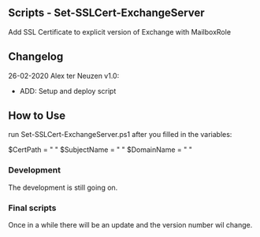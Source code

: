 ## Scripts - Set-SSLCert-ExchangeServer

Add SSL Certificate to explicit version of Exchange with MailboxRole

## Changelog

26-02-2020 Alex ter Neuzen v1.0:

* ADD: Setup and deploy script

## How to Use

run Set-SSLCert-ExchangeServer.ps1 after you filled in the variables: 

$CertPath = " "
$SubjectName = " "
$DomainName = " "



### Development

The development is still going on. 

### Final scripts

Once in a while there will be an update and the version number wil change.
